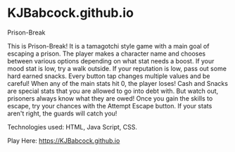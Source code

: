 # KJBabcock.github.io
Prison-Break

This is Prison-Break! It is a tamagotchi style game with a main goal of escaping a prison. The player makes a character name and chooses between various options depending on what stat needs a boost. If your mood stat is low, try a walk outside. If your reputation is low, pass out some hard earned snacks. Every button tap changes multiple values and be careful! When any of the main stats hit 0, the player loses! Cash and Snacks are special stats that you are allowed to go into debt with. But watch out, prisoners always know what they are owed! Once you gain the skills to escape, try your chances with the Attempt Escape button. If your stats aren't right, the guards will catch you! 

Technologies used: HTML, Java Script, CSS.

Play Here: https://KJBabcock.github.io

